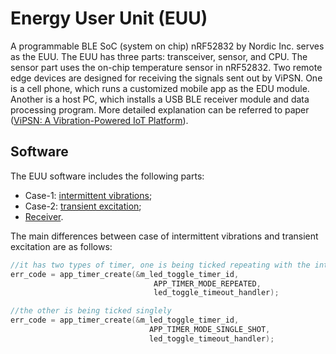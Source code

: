 # Energy User Unit (EUU)

A programmable BLE SoC (system on chip) nRF52832 by Nordic Inc. serves as the EUU. The EUU has three parts: transceiver, sensor, and CPU. The sensor part uses the on-chip temperature sensor in nRF52832. 
Two remote edge devices are designed for receiving the signals sent out by ViPSN. 
One is a cell phone, which runs a customized mobile app as the EDU module. 
Another is a host PC, which installs a USB BLE receiver module and data processing
program. 
More detailed explanation can be referred to paper ([ViPSN: A Vibration-Powered IoT Platform](../README.md/#divtop)).

## Software

The EUU software includes the following parts:

- Case-1: [intermittent vibrations](./software/EUU_templates/examples/case_of_intermittent_vibrations/pca10040/blank/arm5_no_packs/nrf_pwr_mgmt_pca10040.uvprojx);
- Case-2: [transient excitation](./software/EUU_templates/examples/case_of_transient_excitation/pca10040/blank/arm5_no_packs/nrf_pwr_mgmt_pca10040.uvprojx);
- [Receiver](./software/Receiver/mdk5/esb_rx.uvprojx).

The main differences between case of intermittent vibrations and transient excitation are as follows:

```c
//it has two types of timer, one is being ticked repeating with the interval set before     
err_code = app_timer_create(&m_led_toggle_timer_id,
                                APP_TIMER_MODE_REPEATED,
                                led_toggle_timeout_handler);
```

```c
//the other is being ticked singlely	
err_code = app_timer_create(&m_led_toggle_timer_id,
                               APP_TIMER_MODE_SINGLE_SHOT,
                               led_toggle_timeout_handler);
```

<!-- ## How to install keil5

 Go to [here](http://www2.keil.com/mdk5 ) to download keil5.

It is necessary to activate keil5 before compiling code.

Device is nordic nRF52832-QFAA.

The following pack are required after installing keil5:

1. NordicSemiconductor.nRF_DeviceFamilyPack.8.17.0.pack
2. NordicSemiconductor::Device:Startup:8.9.0
3. ARM.CMSIS.4.5.0

When open [project](.\EUU\software\EUU_trans\examples\case of bridge vibration\pca10040\blank\arm5_no_packs), the dialog box will pop and remind installing above packs. 

After automatically installing, keil5 can complier the project. 

JLINK is recommended to download hex file. If JLINK is not available for developers, STLINK is also available.  -->

<!-- ### Code & Project

In EUU, there are two example projects. 

Developers should build and download it. If something go wrong, please read **Problems may encountered**.

The brief explanation for the project is following:

#### Bridge 

Code can be opened [here](.\EUU\software\EUU_trans\examples\case of bridge vibration\pca10040\blank\arm5_no_packs).

**BUTTON_TOUCH** is the IO port set. 

When **BUTTON_TOUCH** is rising edge, IO interrupt starts. 

When it is falling edge, IO interrupt stops. 

When IO interrupt starts, a timer starts at the same time. 

The timer is set by **LED_TOGGLE_INTERVAL**. 

After timer overflows, **led_toggle_timeout_handler** function is called. 

In this case, it only has a function named **s_tx()**. Developers can change this function to its custom function. 

This function starts high frequency clk at the beginning, then collecting temperature sensor data, sending by ESB, delaying 200ms, and then changing clk from high frequency to low frequency.

In this Bridge case, the timer will repeat according to **LED_TOGGLE_INTERVAL**. And it repeats until IO port is falling edge.



#### Transient 

Code can be opened [here](.\EUU\software\EUU_trans\examples\case of transient excitation\pca10040\blank\arm5_no_packs).

**BUTTON_TOUCH** is the IO port set. 

When **BUTTON_TOUCH** is rising edge, IO interrupt starts. 

When it is falling edge, IO interrupt stops. 

When IO interrupt starts, a timer starts at the same time. 

The timer is set by **LED_TOGGLE_INTERVAL**. 

After timer overflows, **led_toggle_timeout_handler** function is called. Then the timer closes before IO detects it is falling edge. 

In this case, it only has a function named **s_tx()**. Developers can change this function to its custom function. 

This function starts high frequency clk at the beginning, then collecting temperature sensor data, sending by ESB, delaying 200ms, and then changing clk from high frequency to low frequency.


In this Transient case, the timer will only be singly ticked. And it repeats until IO port is falling edge. -->
